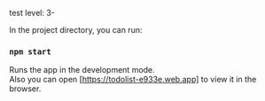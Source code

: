 test level: 3-

In the project directory, you can run:

### `npm start`

Runs the app in the development mode.\
Also you can open [https://todolist-e933e.web.app] to view it in the browser.
